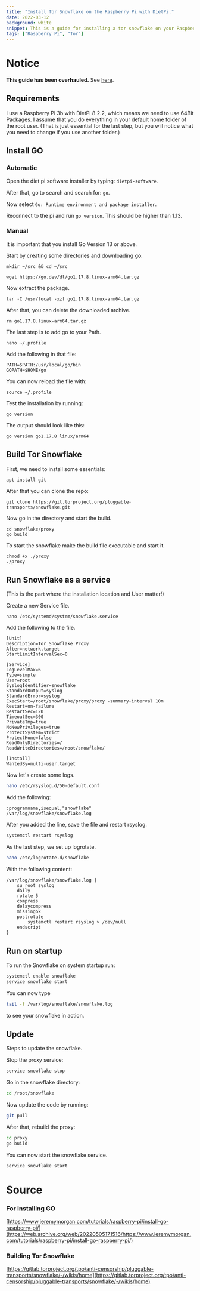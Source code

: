 ```yaml
---
title: "Install Tor Snowflake on the Raspberry Pi with DietPi."
date: 2022-03-12
background: white
snippet: This is a guide for installing a tor snowflake on your Raspberry Pi as systemd service.
tags: ["Raspberry Pi", "Tor"]
---
```

# Notice

**This guide has been overhauled.** See [here](/blog/2023-04-01-tor-snowflake-v2/).


## Requirements

I use a Raspberry Pi 3b with DietPi 8.2.2, which means we need to use 64Bit Packages.
I assume that you do everything in your default home folder of the root user. (That is just essential for the last step, but you will notice what you need to change if you use another folder.)

## Install GO

### Automatic

Open the diet pi software installer by typing: ```dietpi-software```.

After that, go to search and search for: ```go```.

Now select ```Go: Runtime environment and package installer```.

Reconnect to the pi and run ```go version```. This should be higher than 1.13.

### Manual

It is important that you install Go Version 13 or above.

Start by creating some directories and downloading go:
```Shell
mkdir ~/src && cd ~/src
```
```Shell
wget https://go.dev/dl/go1.17.8.linux-arm64.tar.gz
```

Now extract the package.
```Shell
tar -C /usr/local -xzf go1.17.8.linux-arm64.tar.gz
```

After that, you can delete the downloaded archive.
```Shell
rm go1.17.8.linux-arm64.tar.gz
```

The last step is to add go to your Path.
```Shell
nano ~/.profile
```

Add the following in that file:
```Shell
PATH=$PATH:/usr/local/go/bin
GOPATH=$HOME/go
```

You can now reload the file with:
```Shell
source ~/.profile
```

Test the installation by running:
```Shell
go version
```

The output should look like this:
```Shell
go version go1.17.8 linux/arm64
```

## Build Tor Snowflake

First, we need to install some essentials:
```Shell
apt install git
```

After that you can clone the repo:
```Shell
git clone https://git.torproject.org/pluggable-transports/snowflake.git
```

Now go in the directory and start the build.
```Shell
cd snowflake/proxy
go build
```

To start the snowflake make the build file executable and start it.
```Shell
chmod +x ./proxy
./proxy
```

## Run Snowflake as a service

(This is the part where the installation location and User matter!)

Create a new Service file.
```Shell
nano /etc/systemd/system/snowflake.service
```

Add the following to the file.
```plaintext
[Unit]
Description=Tor Snowflake Proxy
After=network.target
StartLimitIntervalSec=0

[Service]
LogLevelMax=6
Type=simple
User=root
SyslogIdentifier=snowflake
StandardOutput=syslog
StandardError=syslog
ExecStart=/root/snowflake/proxy/proxy -summary-interval 10m
Restart=on-failure
RestartSec=120
TimeoutSec=300
PrivateTmp=true
NoNewPrivileges=true
ProtectSystem=strict
ProtectHome=false
ReadOnlyDirectories=/
ReadWriteDirectories=/root/snowflake/

[Install]
WantedBy=multi-user.target
```

Now let's create some logs.
```bash
nano /etc/rsyslog.d/50-default.conf
```

Add the following:
```plaintext
:programname,isequal,"snowflake"         /var/log/snowflake/snowflake.log
```

After you added the line, save the file and restart rsyslog.
```bash
systemctl restart rsyslog
```

As the last step, we set up logrotate.
```bash
nano /etc/logrotate.d/snowflake
```

With the following content:
```plaintext
/var/log/snowflake/snowflake.log { 
    su root syslog
    daily
    rotate 5
    compress
    delaycompress
    missingok
    postrotate
        systemctl restart rsyslog > /dev/null
    endscript    
}
```

## Run on startup

To run the Snowflake on system startup run:
```bash
systemctl enable snowflake
service snowflake start
```

You can now type 
```bash
tail -f /var/log/snowflake/snowflake.log
``` 
to see your snowflake in action.

## Update

Steps to update the snowflake.

Stop the proxy service:
```bash
service snowflake stop
```

Go in the snowflake directory:
```bash
cd /root/snowflake
```

Now update the code by running:
```bash
git pull
```

After that, rebuild the proxy:
```bash
cd proxy
go build
```

You can now start the snowflake service.
```bash
service snowflake start
```

# Source

### For installing GO
[https://www.jeremymorgan.com/tutorials/raspberry-pi/install-go-raspberry-pi/](https://web.archive.org/web/20220505171516/https://www.jeremymorgan.com/tutorials/raspberry-pi/install-go-raspberry-pi/)

### Building Tor Snowflake
[https://gitlab.torproject.org/tpo/anti-censorship/pluggable-transports/snowflake/-/wikis/home](https://gitlab.torproject.org/tpo/anti-censorship/pluggable-transports/snowflake/-/wikis/home)

